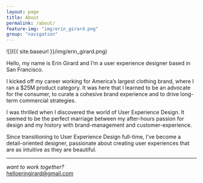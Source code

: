 ```yaml
---
layout: page
title: About
permalink: /about/
feature-img: "img/erin_girard.png"
group: "navigation"
---
```


![]({{ site.baseurl }}/img/erin_girard.png)


Hello, my name is Erin Girard and I’m a user experience designer based in San Francisco.

I kicked off my career working for America’s largest clothing brand, where I ran a $25M product category. It was here that I learned to be an advocate for the consumer, to curate a cohesive brand experience and to drive long-term commercial strategies.

I was thrilled when I discovered the world of User Experience Design. It seemed to be the perfect marriage between my after-hours passion for design and my history with brand-management and customer-experience.

Since transitioning to User Experience Design full-time, I’ve become a detail-oriented designer, passionate about creating user experiences that are as intuitive as they are beautiful.

<hr>

_want to work together?_<br>
[helloeringirard@gmail.com](mailto:helloeringirard@gmail.com)